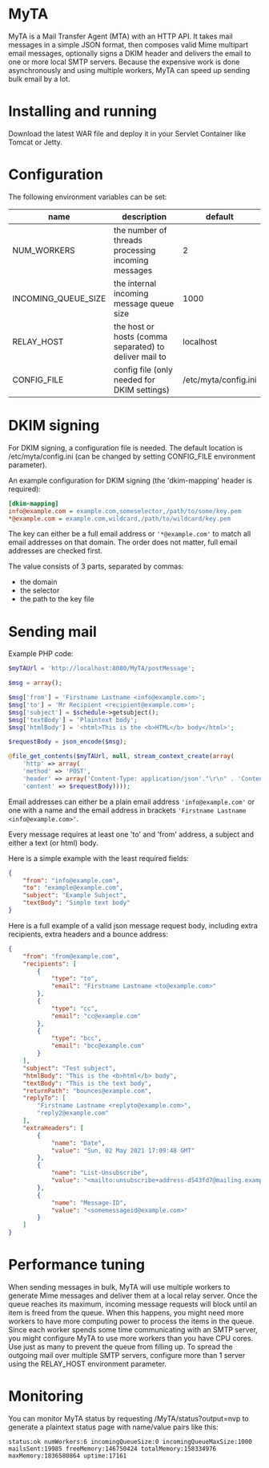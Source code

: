 # MyTA

MyTA is a Mail Transfer Agent (MTA) with an HTTP API. It takes mail messages in a simple JSON format, then composes valid Mime multipart email messages, optionally signs a DKIM header and delivers the email to one or more local SMTP servers. Because the expensive work is done asynchronously and using multiple workers, MyTA can speed up sending bulk email by a lot. 

# Installing and running

Download the latest WAR file and deploy it in your Servlet Container like Tomcat or Jetty.

# Configuration

The following environment variables can be set:

| name                | description                                            | default              |
| ------------------- | ------------------------------------------------------ | -------------------- |
| NUM_WORKERS         | the number of threads processing incoming messages     | 2                    |
| INCOMING_QUEUE_SIZE | the internal incoming message queue size               | 1000                 |
| RELAY_HOST          | the host or hosts (comma separated) to deliver mail to | localhost            |
| CONFIG_FILE         | config file (only needed for DKIM settings)            | /etc/myta/config.ini |

# DKIM signing

For DKIM signing, a configuration file is needed. The default location is /etc/myta/config.ini (can be changed by setting CONFIG_FILE environment parameter). 

An example configuration for DKIM signing (the 'dkim-mapping' header is required):

```ini
[dkim-mapping]
info@example.com = example.com,someselector,/path/to/some/key.pem
*@example.com = example.com,wildcard,/path/to/wildcard/key.pem
```

The key can either be a full email address or ``'*@example.com'`` to match all email addresses on that domain. The order does not matter, full email addresses are checked first.

The value consists of 3 parts, separated by commas:
- the domain
- the selector
- the path to the key file

# Sending mail

Example PHP code:

```php
$myTAUrl = 'http://localhost:8080/MyTA/postMessage';

$msg = array();

$msg['from'] = 'Firstname Lastname <info@example.com>';
$msg['to'] = 'Mr Recipient <recipient@example.com>';
$msg['subject'] = $schedule->getsubject();
$msg['textBody'] = 'Plaintext body';
$msg['htmlBody'] = '<html>This is the <b>HTML</b> body</html>';

$requestBody = json_encode($msg);

@file_get_contents($myTAUrl, null, stream_context_create(array(
    'http' => array(
    'method' => 'POST',
    'header' => array('Content-Type: application/json'."\r\n" . 'Content-Length: ' . strlen($requestBody) . "\r\n"),
    'content' => $requestBody))));
```

Email addresses can either be a plain email address ``'info@example.com'`` or one with a name and the email address in brackets ``'Firstname Lastname <info@example.com>'``. 

Every message requires at least one 'to' and 'from' address, a subject and either a text (or html) body. 

Here is a simple example with the least required fields:

```json
{
    "from": "info@example.com",
    "to": "example@example.com",
    "subject": "Example Subject",
    "textBody": "Simple text body"
}
```

Here is a full example of a valid json message request body, including extra recipients, extra headers and a bounce address:

```json
{
    "from": "from@example.com",
    "recipients": [
        {
            "type": "to",
            "email": "Firstname Lastname <to@example.com>"
        },
        {
            "type": "cc",
            "email": "cc@example.com"
        },
        {
            "type": "bcc",
            "email": "bcc@example.com"
        }
    ],
    "subject": "Test subject",
    "htmlBody": "This is the <b>html</b> body",
    "textBody": "This is the text body",
    "returnPath": "bounces@example.com",
    "replyTo": [
        "Firstname Lastname <replyto@example.com>",
        "reply2@example.com"
    ],
    "extraHeaders": [
        {
            "name": "Date",
            "value": "Sun, 02 May 2021 17:09:48 GMT"
        },
        {
            "name": "List-Unsubscribe",
            "value": "<mailto:unsubscribe+address-d543fd7@mailing.example.com?subject=unsubscribe>"
        },
        {
            "name": "Message-ID",
            "value": "<somemessageid@example.com>"
        }
    ]
}
```

# Performance tuning

When sending messages in bulk, MyTA will use multiple workers to generate Mime messages and deliver them at a local relay server. Once the queue reaches its maximum, incoming message requests will block until an item is freed from the queue. When this happens, you might need more workers to have more computing power to process the items in the queue. Since each worker spends some time communicating with an SMTP server, you might configure MyTA to use more workers than you have CPU cores. Use just as many to prevent the queue from filling up. To spread the outgoing mail over multiple SMTP servers, configure more than 1 server using the RELAY_HOST environment parameter.

# Monitoring

You can monitor MyTA status by requesting /MyTA/status?output=nvp to generate a plaintext status page with name/value pairs like this:

```text
status:ok numWorkers:6 incomingQueueSize:0 incomingQueueMaxSize:1000 mailsSent:19985 freeMemory:146750424 totalMemory:158334976 maxMemory:1836580864 uptime:17161
```
